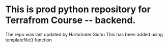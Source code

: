  # This is prod python repository for Terrafrom Course -- backend. 
 The repo was last updated by Harbrinder Sidhu
 This has been added using templatefile() function